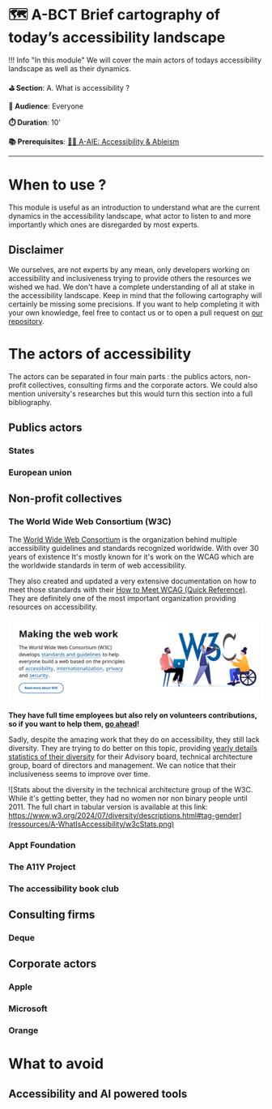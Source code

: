 # 🗺️ A-BCT Brief cartography of today’s accessibility landscape

!!! Info "In this module"
    We will cover the main actors of todays accessibility landscape as well as their dynamics.

**⛳️ Section**: A. What is accessibility ?

**👥 Audience**: Everyone

**⏱️ ️Duration**: 10'

**📚 Prerequisites**: [👩‍🦽 A-AIE: Accessibility & Ableism](A-AIE.md)

---

# When to use ?

This module is useful as an introduction to understand what are the current dynamics in the accessibility landscape, what actor to listen to and more importantly which ones are disregarded by most experts.

## Disclaimer

We ourselves, are not experts by any mean, only developers working on accessibility and inclusiveness trying to provide others the resources we wished we had. We don't have a complete understanding of all at stake in the accessibility landscape. Keep in mind that the following cartography will certainly be missing some precisions. If you want to help completing it with your own knowledge, feel free to contact us or to open a pull request on [our repository](https://github.com/Page-and-Maxence/building-inclusive-open-source-software).

# The actors of accessibility

The actors can be separated in four main parts : the publics actors, non-profit collectives, consulting firms and the corporate actors. We could also mention university's researches but this would turn this section into a full bibliography.

## Publics actors

### States

### European union

## Non-profit collectives

### The World Wide Web Consortium (W3C)

The [World Wide Web Consortium](https://www.w3.org/about/) is the organization behind multiple accessibility guidelines and standards recognized worldwide. With over 30 years of existence It's mostly known for it's work on the WCAG which are the worldwide standards in term of web accessibility.

They also created and updated a very extensive documentation on how to meet those standards with their [How to Meet WCAG (Quick Reference)](https://www.w3.org/WAI/WCAG22/quickref/). They are definitely one of the most important organization providing resources on accessibility.

![A screenshot of the main page of the W3C stating 'The World Wide Web Consortium (W3C) develops standards and guidelines to help everyone build a web based on the principles of accessibility, internationalization, privacy and security'.](ressources/A-WhatIsAccessibility/w3cScreenshot.png)

**They have full time employees but also rely on volunteers contributions, so if you want to help them, [go ahead](https://www.w3.org/get-involved/)!**

Sadly, despite the amazing work that they do on accessibility, they still lack diversity. They are trying to do better on this topic, providing [yearly details statistics of their diversity](https://www.w3.org/about/diversity/diversity-report-2024/) for their Advisory board, technical architecture group, board of directors and management. We can notice that their inclusiveness seems to improve over time.

![Stats about the diversity in the technical architecture group of the W3C. While it's getting better, they had no women nor non binary people until 2011. The full chart in tabular version is available at this link: https://www.w3.org/2024/07/diversity/descriptions.html#tag-gender](ressources/A-WhatIsAccessibility/w3cStats.png)

### Appt Foundation

### The A11Y Project

### The accessibility book club

## Consulting firms

### Deque

## Corporate actors

### Apple

### Microsoft

### Orange

# What to avoid

## Accessibility and AI powered tools

